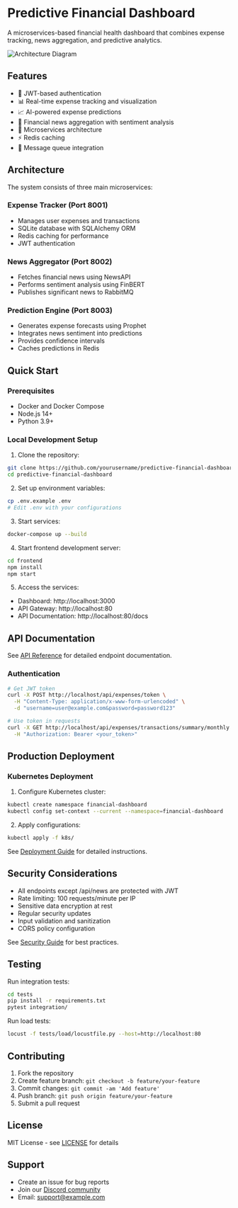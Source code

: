 # Predictive Financial Dashboard

A microservices-based financial health dashboard that combines expense tracking, news aggregation, and predictive analytics.

![Architecture Diagram](./docs/images/architecture.png)

## Features

- 🔐 JWT-based authentication
- 📊 Real-time expense tracking and visualization
- 📈 AI-powered expense predictions
- 📰 Financial news aggregation with sentiment analysis
- 🚀 Microservices architecture
- ⚡ Redis caching
- 🔄 Message queue integration

## Architecture

The system consists of three main microservices:

### Expense Tracker (Port 8001)
- Manages user expenses and transactions
- SQLite database with SQLAlchemy ORM
- Redis caching for performance
- JWT authentication

### News Aggregator (Port 8002)
- Fetches financial news using NewsAPI
- Performs sentiment analysis using FinBERT
- Publishes significant news to RabbitMQ

### Prediction Engine (Port 8003)
- Generates expense forecasts using Prophet
- Integrates news sentiment into predictions
- Provides confidence intervals
- Caches predictions in Redis

## Quick Start

### Prerequisites
- Docker and Docker Compose
- Node.js 14+
- Python 3.9+

### Local Development Setup

1. Clone the repository:
```bash
git clone https://github.com/yourusername/predictive-financial-dashboard.git
cd predictive-financial-dashboard
```

2. Set up environment variables:
```bash
cp .env.example .env
# Edit .env with your configurations
```

3. Start services:
```bash
docker-compose up --build
```

4. Start frontend development server:
```bash
cd frontend
npm install
npm start
```

5. Access the services:
- Dashboard: http://localhost:3000
- API Gateway: http://localhost:80
- API Documentation: http://localhost:80/docs

## API Documentation

See [API Reference](./docs/api-reference.md) for detailed endpoint documentation.

### Authentication

```bash
# Get JWT token
curl -X POST http://localhost/api/expenses/token \
  -H "Content-Type: application/x-www-form-urlencoded" \
  -d "username=user@example.com&password=password123"

# Use token in requests
curl -X GET http://localhost/api/expenses/transactions/summary/monthly \
  -H "Authorization: Bearer <your_token>"
```

## Production Deployment

### Kubernetes Deployment

1. Configure Kubernetes cluster:
```bash
kubectl create namespace financial-dashboard
kubectl config set-context --current --namespace=financial-dashboard
```

2. Apply configurations:
```bash
kubectl apply -f k8s/
```

See [Deployment Guide](./docs/deployment.md) for detailed instructions.

## Security Considerations

- All endpoints except /api/news are protected with JWT
- Rate limiting: 100 requests/minute per IP
- Sensitive data encryption at rest
- Regular security updates
- Input validation and sanitization
- CORS policy configuration

See [Security Guide](./docs/security.md) for best practices.

## Testing

Run integration tests:
```bash
cd tests
pip install -r requirements.txt
pytest integration/
```

Run load tests:
```bash
locust -f tests/load/locustfile.py --host=http://localhost:80
```

## Contributing

1. Fork the repository
2. Create feature branch: `git checkout -b feature/your-feature`
3. Commit changes: `git commit -am 'Add feature'`
4. Push branch: `git push origin feature/your-feature`
5. Submit a pull request

## License

MIT License - see [LICENSE](./LICENSE) for details

## Support

- Create an issue for bug reports
- Join our [Discord community](https://discord.gg/your-server)
- Email: support@example.com
